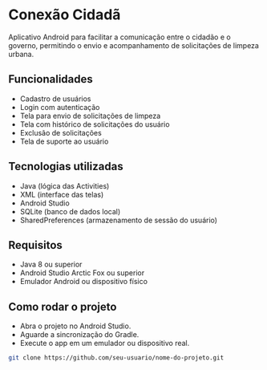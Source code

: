 # Conexão Cidadã

Aplicativo Android para facilitar a comunicação entre o cidadão e o governo, permitindo o envio e acompanhamento de solicitações de limpeza urbana.

## Funcionalidades

- Cadastro de usuários
- Login com autenticação
- Tela para envio de solicitações de limpeza
- Tela com histórico de solicitações do usuário
- Exclusão de solicitações
- Tela de suporte ao usuário

## Tecnologias utilizadas

- Java (lógica das Activities)
- XML (interface das telas)
- Android Studio
- SQLite (banco de dados local)
- SharedPreferences (armazenamento de sessão do usuário)

## Requisitos

- Java 8 ou superior
- Android Studio Arctic Fox ou superior
- Emulador Android ou dispositivo físico

## Como rodar o projeto
- Abra o projeto no Android Studio.
- Aguarde a sincronização do Gradle.
- Execute o app em um emulador ou dispositivo real.

```bash
git clone https://github.com/seu-usuario/nome-do-projeto.git
